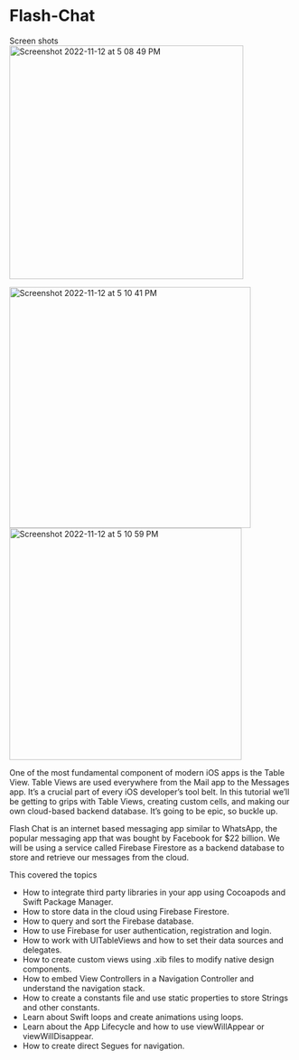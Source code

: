  
# Flash-Chat

Screen shots
<img width="414" alt="Screenshot 2022-11-12 at 5 08 49 PM" src="https://user-images.githubusercontent.com/36084571/201472262-a7cfceee-b163-4b6d-a020-5778eca3b597.png">

<img width="427" alt="Screenshot 2022-11-12 at 5 10 41 PM" src="https://user-images.githubusercontent.com/36084571/201472300-7e05f4e0-4b4e-4dcf-a144-a8e81be265da.png">

<img width="411" alt="Screenshot 2022-11-12 at 5 10 59 PM" src="https://user-images.githubusercontent.com/36084571/201472314-4cc22385-1812-4b13-a1cb-9d1c681c48aa.png">

 
One of the most fundamental component of modern iOS apps is the Table View. Table Views are used everywhere from the Mail app to the Messages app. It’s a crucial part of every iOS developer’s tool belt. In this tutorial we’ll be getting to grips with Table Views, creating custom cells, and making our own cloud-based backend database. It’s going to be epic, so buckle up.
 
Flash Chat is an internet based messaging app similar to WhatsApp, the popular messaging app that was bought by Facebook for $22 billion. We will be using a service called Firebase Firestore as a backend database to store and retrieve our messages from the cloud. 

This covered the topics

* How to integrate third party libraries in your app using Cocoapods and Swift Package Manager.
* How to store data in the cloud using Firebase Firestore.
* How to query and sort the Firebase database.
* How to use Firebase for user authentication, registration and login.
* How to work with UITableViews and how to set their data sources and delegates.
* How to create custom views using .xib files to modify native design components.
* How to embed View Controllers in a Navigation Controller and understand the navigation stack.
* How to create a constants file and use static properties to store Strings and other constants.
* Learn about Swift loops and create animations using loops.
* Learn about the App Lifecycle and how to use viewWillAppear or viewWillDisappear.
* How to create direct Segues for navigation.
 

```
 
